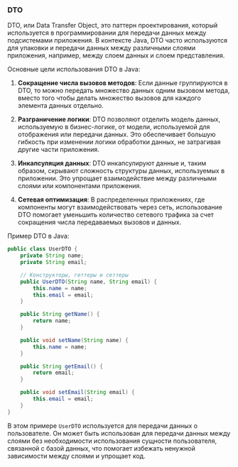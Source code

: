 ### DTO

DTO, или Data Transfer Object, это паттерн проектирования, который используется в программировании для передачи данных между подсистемами приложения. В контексте Java, DTO часто используются для упаковки и передачи данных между различными слоями приложения, например, между слоем данных и слоем представления.

Основные цели использования DTO в Java:

1. **Сокращение числа вызовов методов**: Если данные группируются в DTO, то можно передать множество данных одним вызовом метода, вместо того чтобы делать множество вызовов для каждого элемента данных отдельно.

2. **Разграничение логики**: DTO позволяют отделить модель данных, используемую в бизнес-логике, от модели, используемой для отображения или передачи данных. Это обеспечивает большую гибкость при изменении логики обработки данных, не затрагивая другие части приложения.

3. **Инкапсуляция данных**: DTO инкапсулируют данные и, таким образом, скрывают сложность структуры данных, используемых в приложении. Это упрощает взаимодействие между различными слоями или компонентами приложения.

4. **Сетевая оптимизация**: В распределенных приложениях, где компоненты могут взаимодействовать через сеть, использование DTO помогает уменьшить количество сетевого трафика за счет сокращения числа передаваемых вызовов и данных.

Пример DTO в Java:

```java
public class UserDTO {
    private String name;
    private String email;

    // Конструкторы, геттеры и сеттеры
    public UserDTO(String name, String email) {
        this.name = name;
        this.email = email;
    }

    public String getName() {
        return name;
    }

    public void setName(String name) {
        this.name = name;
    }

    public String getEmail() {
        return email;
    }

    public void setEmail(String email) {
        this.email = email;
    }
}
```

В этом примере `UserDTO` используется для передачи данных о пользователе. Он может быть использован для передачи данных между слоями без необходимости использования сущности пользователя, связанной с базой данных, что помогает избежать ненужной зависимости между слоями и упрощает код.
